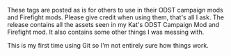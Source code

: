 These tags are posted as is for others to use in their ODST campaign mods and Firefight mods. Please give credit when using them, that's all I ask.
The release contains all the assets seen in my Kat's ODST Campaign Mod and Firefight mod. It also contains some other things I was messing with.

This is my first time using Git so I'm not entirely sure how things work.

